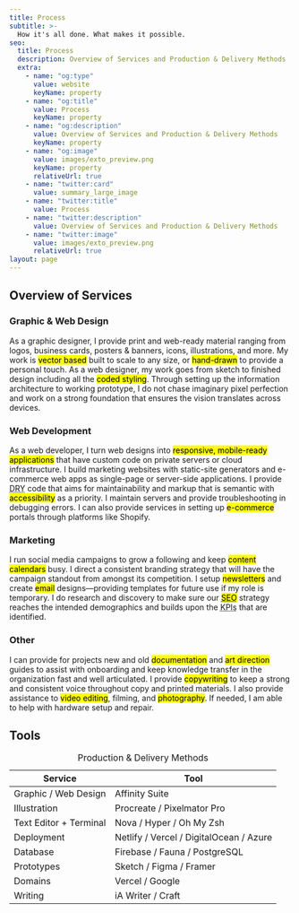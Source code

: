 ```yaml
---
title: Process
subtitle: >-
  How it's all done. What makes it possible.
seo:
  title: Process
  description: Overview of Services and Production & Delivery Methods
  extra:
    - name: "og:type"
      value: website
      keyName: property
    - name: "og:title"
      value: Process
      keyName: property
    - name: "og:description"
      value: Overview of Services and Production & Delivery Methods
      keyName: property
    - name: "og:image"
      value: images/exto_preview.png
      keyName: property
      relativeUrl: true
    - name: "twitter:card"
      value: summary_large_image
    - name: "twitter:title"
      value: Process
    - name: "twitter:description"
      value: Overview of Services and Production & Delivery Methods
    - name: "twitter:image"
      value: images/exto_preview.png
      relativeUrl: true
layout: page
---
```


## Overview of Services

### Graphic & Web Design

As a graphic designer, I provide print and web-ready material ranging from logos, business cards, posters & banners, icons, illustrations, and more. My work is <mark>vector based</mark> built to scale to any size, or <mark>hand-drawn</mark> to provide a personal touch. As a web designer, my work goes from sketch to finished design including all the <mark>coded styling</mark>. Through setting up the information architecture to working prototype, I do not chase imaginary pixel perfection and work on a strong foundation that ensures the vision translates across devices.

### Web Development

As a web developer, I turn web designs into <mark>responsive, mobile-ready applications</mark> that have custom code on private servers or cloud infrastructure. I build marketing websites with static-site generators and e-commerce web apps as single-page or server-side applications. I provide <abbr title="Don’t Repeat Yourself">DRY</abbr> code that aims for maintainability and markup that is semantic with <mark>accessibility</mark> as a priority. I maintain servers and provide troubleshooting in debugging errors. I can also provide services in setting up <mark>e-commerce</mark> portals through platforms like Shopify.

### Marketing

I run social media campaigns to grow a following and keep <mark>content calendars</mark> busy. I direct a consistent branding strategy that will have the campaign standout from amongst its competition. I setup <mark>newsletters</mark> and create <mark>email</mark> designs—providing templates for future use if my role is temporary. I do research and discovery to make sure our <mark><abbr title="Search Engine Optimization">SEO</abbr></mark> strategy reaches the intended demographics and builds upon the <abbr title="Key Performance Indicators">KPIs</abbr> that are identified.

### Other

I can provide for projects new and old <mark>documentation</mark> and <mark>art direction</mark> guides to assist with onboarding and keep knowledge transfer in the organization fast and well articulated. I provide <mark>copywriting</mark> to keep a strong and consistent voice throughout copy and printed materials. I also provide assistance to <mark>video editing</mark>, filming, and <mark>photography</mark>. If needed, I am able to help with hardware setup and repair.

## Tools

<table>
    <caption>Production & Delivery Methods</caption>
  <thead>
    <tr>
      <th>Service</th>
      <th>Tool</th>
    </tr>
  </thead>
  <tbody>
  <tr>
    <td>Graphic / Web Design</td>
    <td>Affinity Suite</td>
  </tr>
  <tr>
    <td>Illustration</td>
    <td>Procreate / Pixelmator Pro</td>
  <tr>
    <td>Text Editor + Terminal</td>
    <td>Nova / Hyper / Oh My Zsh</td>
  </tr>
  <tr>
    <td>Deployment</td>
    <td>Netlify / Vercel / DigitalOcean / Azure</td>
  </tr>
  <tr>
    <td>Database</td>
    <td>Firebase / Fauna / PostgreSQL</td>
  </tr>
  <tr>
    <td>Prototypes</td>
    <td>Sketch / Figma / Framer</td>
  </tr>
  <tr>
    <td>Domains</td>
    <td>Vercel / Google</td>
  </tr>
  <tr>
    <td>Writing</td>
    <td>iA Writer / Craft</td>
  </tr>
  </tbody>
</table>